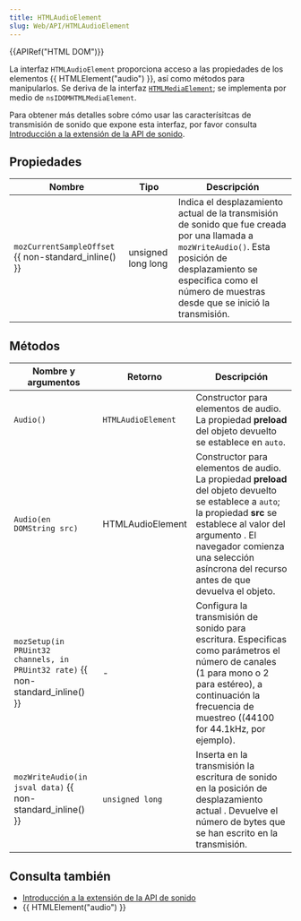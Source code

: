 ```yaml
---
title: HTMLAudioElement
slug: Web/API/HTMLAudioElement
---
```


{{APIRef("HTML DOM")}}

La interfaz `HTMLAudioElement` proporciona acceso a las propiedades de los elementos {{ HTMLElement("audio") }}, así como métodos para manipularlos. Se deriva de la interfaz [`HTMLMediaElement`](/en/DOM/HTMLMediaElement); se implementa por medio de `nsIDOMHTMLMediaElement`.

Para obtener más detalles sobre cómo usar las caracterísitcas de transmisión de sonido que expone esta interfaz, por favor consulta [Introducción a la extensión de la API de sonido](/en/Introducing_the_Audio_API_Extension).

## Propiedades

| Nombre                                               | Tipo               | Descripción                                                                                                                                                                                                                  |
| ---------------------------------------------------- | ------------------ | ---------------------------------------------------------------------------------------------------------------------------------------------------------------------------------------------------------------------------- |
| `mozCurrentSampleOffset` {{ non-standard_inline() }} | unsigned long long | Indica el desplazamiento actual de la transmisión de sonido que fue creada por una llamada a `mozWriteAudio()`. Esta posición de desplazamiento se especifica como el número de muestras desde que se inició la transmisión. |

## Métodos

| Nombre y argumentos                                                            | Retorno            | Descripción                                                                                                                                                                                                                                                    |
| ------------------------------------------------------------------------------ | ------------------ | -------------------------------------------------------------------------------------------------------------------------------------------------------------------------------------------------------------------------------------------------------------- |
| `Audio()`                                                                      | `HTMLAudioElement` | Constructor para elementos de audio. La propiedad **preload** del objeto devuelto se establece en `auto`.                                                                                                                                                      |
| `Audio(en DOMString src)`                                                      | HTMLAudioElement   | Constructor para elementos de audio. La propiedad **preload** del objeto devuelto se establece a `auto`; la propiedad **src** se establece al valor del argumento . El navegador comienza una selección asíncrona del recurso antes de que devuelva el objeto. |
| `mozSetup(in PRUint32 channels, in PRUint32 rate)` {{ non-standard_inline() }} | -                  | Configura la transmisión de sonido para escritura. Especificas como parámetros el número de canales (1 para mono o 2 para estéreo), a continuación la frecuencia de muestreo ((44100 for 44.1kHz, por ejemplo).                                                |
| `mozWriteAudio(in jsval data)` {{ non-standard_inline() }}                     | `unsigned long`    | Inserta en la transmisión la escritura de sonido en la posición de desplazamiento actual . Devuelve el número de bytes que se han escrito en la transmisión.                                                                                                   |

## Consulta también

- [Introducción a la extensión de la API de sonido](/en/Introducing_the_Audio_API_Extension)
- {{ HTMLElement("audio") }}
